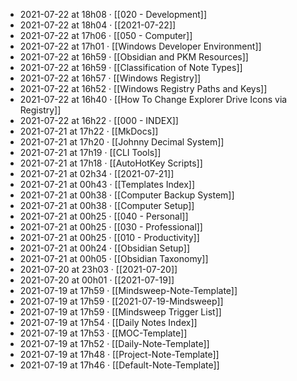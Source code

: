 - 2021-07-22 at 18h08 · [[020 - Development]]
- 2021-07-22 at 18h04 · [[2021-07-22]]
- 2021-07-22 at 17h06 · [[050 - Computer]]
- 2021-07-22 at 17h01 · [[Windows Developer Environment]]
- 2021-07-22 at 16h59 · [[Obsidian and PKM Resources]]
- 2021-07-22 at 16h59 · [[Classification of Note Types]]
- 2021-07-22 at 16h57 · [[Windows Registry]]
- 2021-07-22 at 16h52 · [[Windows Registry Paths and Keys]]
- 2021-07-22 at 16h40 · [[How To Change Explorer Drive Icons via Registry]]
- 2021-07-22 at 16h22 · [[000 - INDEX]]
- 2021-07-21 at 17h22 · [[MkDocs]]
- 2021-07-21 at 17h20 · [[Johnny Decimal System]]
- 2021-07-21 at 17h19 · [[CLI Tools]]
- 2021-07-21 at 17h18 · [[AutoHotKey Scripts]]
- 2021-07-21 at 02h34 · [[2021-07-21]]
- 2021-07-21 at 00h43 · [[Templates Index]]
- 2021-07-21 at 00h38 · [[Computer Backup System]]
- 2021-07-21 at 00h38 · [[Computer Setup]]
- 2021-07-21 at 00h25 · [[040 - Personal]]
- 2021-07-21 at 00h25 · [[030 - Professional]]
- 2021-07-21 at 00h25 · [[010 - Productivity]]
- 2021-07-21 at 00h24 · [[Obsidian Setup]]
- 2021-07-21 at 00h05 · [[Obsidian Taxonomy]]
- 2021-07-20 at 23h03 · [[2021-07-20]]
- 2021-07-20 at 00h01 · [[2021-07-19]]
- 2021-07-19 at 17h59 · [[Mindsweep-Note-Template]]
- 2021-07-19 at 17h59 · [[2021-07-19-Mindsweep]]
- 2021-07-19 at 17h59 · [[Mindsweep Trigger List]]
- 2021-07-19 at 17h54 · [[Daily Notes Index]]
- 2021-07-19 at 17h53 · [[MOC-Template]]
- 2021-07-19 at 17h52 · [[Daily-Note-Template]]
- 2021-07-19 at 17h48 · [[Project-Note-Template]]
- 2021-07-19 at 17h46 · [[Default-Note-Template]]
